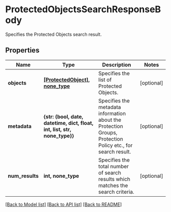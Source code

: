 # ProtectedObjectsSearchResponseBody

Specifies the Protected Objects search result.

## Properties
Name | Type | Description | Notes
------------ | ------------- | ------------- | -------------
**objects** | [**[ProtectedObject], none_type**](ProtectedObject.md) | Specifies the list of Protected Objects. | [optional] 
**metadata** | **{str: (bool, date, datetime, dict, float, int, list, str, none_type)}** | Specifies the metadata information about the Protection Groups, Protection Policy etc., for search result. | [optional] 
**num_results** | **int, none_type** | Specifies the total number of search results which matches the search criteria. | [optional] 

[[Back to Model list]](../README.md#documentation-for-models) [[Back to API list]](../README.md#documentation-for-api-endpoints) [[Back to README]](../README.md)


